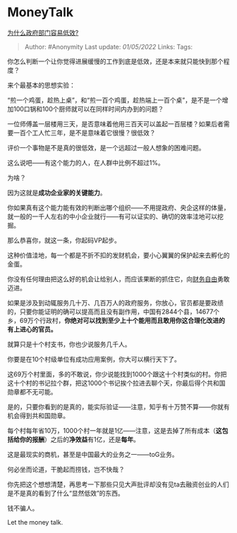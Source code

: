# MoneyTalk
[为什么政府部门容易低效?](https://www.zhihu.com/question/29859457/answer/2464809215)

> Author: #Anonymity 
Last update: *01/05/2022* 
Links: 
Tags: 

你怎么判断一个让你觉得进展缓慢的工作到底是低效，还是本来就只能快到那个程度？

来个最基本的思想实验：

“煎一个鸡蛋，趁热上桌”，和“煎一百个鸡蛋，趁热端上一百个桌”，是不是一个增加100口锅和100个厨师就可以在同样时间内办到的问题？

一位师傅盖一层楼用三天，是否意味着他用三百天可以盖起一百层楼？如果后者需要一百个工人忙三年，是不是意味着它很慢？很低效？

评价一个事物是不是真的很低效，是一个远超过一般人想象的困难问题。

这么说吧——有这个能力的人，在人群中比例不超过1%。

为啥？

因为这就是**成功企业家的关键能力**。

你如果真有这个能力能有效的判断出哪个组织——不用提政府、央企这样的体量，就一般的一千人左右的中小企业就行——有可以证实的、确切的效率洼地可以挖掘。

那么恭喜你，就这一条，你起码VP起步。

这种价值洼地，每一个都是不折不扣的发财机会，要小心翼翼的保护起来去孵化的金蛋。

你没有任何理由把这么好的机会让给别人，而应该果断的抓住它，向[财务自由](https://www.zhihu.com/search?q=%E8%B4%A2%E5%8A%A1%E8%87%AA%E7%94%B1&search_source=Entity&hybrid_search_source=Entity&hybrid_search_extra=%7B%22sourceType%22%3A%22answer%22%2C%22sourceId%22%3A2464809215%7D)勇敢迈进。

如果是涉及到动辄服务几十万、几百万人的政府服务，你放心，官员都是要政绩的，只要你能证明的确可以提高而且没有副作用，中国有2844个县，14677个乡，69万个行政村，**你绝对可以找到至少上十个能用而且敢用你这合理化改进的有上进心的官员。**

就算只是十个村支书，你也少说服务几千人。

你要是在10个村级单位有成功应用案例，你大可以横行天下了。

这69万个村里面，多的不敢说，你少说能找到1000个跟这十个村类似的村。你把这十个村的书记拉个群，把这1000个书记挨个拉进去聊个天，你最后得个共和国勋章都不无可能。

是的，只要你看到的是真的，能实际验证——注意，知乎有十万赞不算——你就有机会得到共和国勋章。

每个村每年省10万，1000个村一年就是1亿——注意，这是去掉了所有成本（**这包括给你的报酬**）之后的**净效益**有1亿，还是**每年**。

这是最现实的商机，甚至是中国最大的业务之一——toG业务。

何必坐而论道，干脆起而捞钱，岂不快哉？

你先把这个想想清楚，再思考一下那些只见大声批评却没有见ta去融资创业的人们是不是真的看到了什么“显然低效”的东西。

钱不骗人。

Let the money talk.